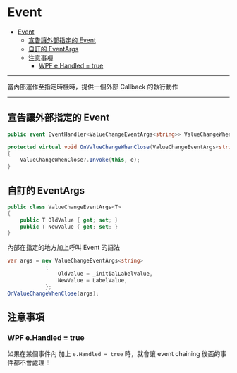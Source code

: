 # Event

- [Event](#event)
  - [宣告讓外部指定的 Event](#%e5%ae%a3%e5%91%8a%e8%ae%93%e5%a4%96%e9%83%a8%e6%8c%87%e5%ae%9a%e7%9a%84-event)
  - [自訂的 EventArgs](#%e8%87%aa%e8%a8%82%e7%9a%84-eventargs)
  - [注意事項](#%e6%b3%a8%e6%84%8f%e4%ba%8b%e9%a0%85)
    - [WPF e.Handled = true](#wpf-ehandled--true)

---

當內部運作至指定時機時，提供一個外部 Callback 的執行動作

---

## 宣告讓外部指定的 Event

```csharp
public event EventHandler<ValueChangeEventArgs<string>> ValueChangeWhenClose;

protected virtual void OnValueChangeWhenClose(ValueChangeEventArgs<string> e)
{
    ValueChangeWhenClose?.Invoke(this, e);
}
```

## 自訂的 EventArgs

```csharp
public class ValueChangeEventArgs<T>
{
    public T OldValue { get; set; }
    public T NewValue { get; set; }
}
```

內部在指定的地方加上呼叫 Event 的語法

```csharp
var args = new ValueChangeEventArgs<string>
            {
                OldValue = _initialLabelValue,
                NewValue = LabelValue,
            };
OnValueChangeWhenClose(args);
```

## 注意事項

### WPF e.Handled = true 

如果在某個事件內 加上 `e.Handled = true` 時，就會讓 event chaining 後面的事件都不會處理 !!